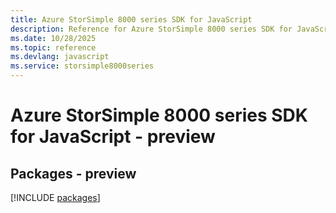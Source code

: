 ```yaml
---
title: Azure StorSimple 8000 series SDK for JavaScript
description: Reference for Azure StorSimple 8000 series SDK for JavaScript
ms.date: 10/28/2025
ms.topic: reference
ms.devlang: javascript
ms.service: storsimple8000series
---
```

# Azure StorSimple 8000 series SDK for JavaScript - preview
## Packages - preview
[!INCLUDE [packages](storsimple-8000-series-index.md)]